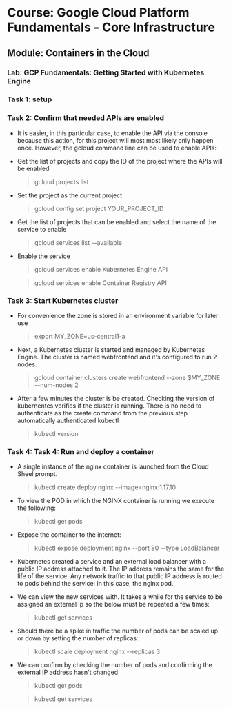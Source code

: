 # Course: Google Cloud Platform Fundamentals - Core Infrastructure

## Module: Containers in the Cloud

### Lab: GCP Fundamentals: Getting Started with Kubernetes Engine

### **Task 1: setup**

### **Task 2: Confirm that needed APIs are enabled**

- It is easier, in this particular case, to enable the API via the console because this action, for this project will most most likely only happen once. However, the gcloud command line can be used to enable APIs:
- Get the list of projects and copy the ID of the project where the APIs will be enabled
    > gcloud projects list
- Set the project as the current project
    > gcloud config set project YOUR_PROJECT_ID
- Get the list of projects that can be enabled and select the name of the service to enable
    > gcloud services list --available
- Enable the service
    > gcloud services enable Kubernetes Engine API

    > gcloud services enable Container Registry API

### **Task 3: Start Kubernetes cluster**

- For convenience the zone is stored in an environment variable for later use
    > export MY_ZONE=us-central1-a
- Next, a Kubernetes cluster is started and managed by Kubernetes Engine. The cluster is named webfrontend and it's configured  to run 2 nodes.
    > gcloud container clusters create webfrontend --zone $MY_ZONE --num-nodes 2
- After a few minutes the cluster is be created. Checking the version of kubernentes verifies if the cluster is running. There is no need to authenticate as the create command from the previous step automatically authenticated kubectl
    > kubectl version

### **Task 4: Task 4: Run and deploy a container**

- A single instance of the nginx container is launched from the Cloud Sheel prompt.
    >kubectl create deploy nginx --image=nginx:1.17.10
- To view the POD in which the NGINX container is running we execute the following:
    >kubectl get pods
- Expose the container to the internet:
    > kubectl expose deployment nginx --port 80 --type LoadBalancer

- Kubernetes created a service and an external load balancer with a public IP address attached to it. The IP address remains the same for the life of the service. Any network traffic to that public IP address is routed to pods behind the service: in this case, the nginx pod.

- We can view the new services with. It takes a while for the service to be assigned an external ip so the below must be repeated a few times:
    > kubectl get services

- Should there be a spike in traffic the number of pods can be scaled up or down by setting the number of replicas:
    > kubectl scale deployment nginx --replicas 3

- We can confirm by checking the number of pods and confirming the external IP address hasn't changed
    > kubectl get pods

    > kubectl get services
